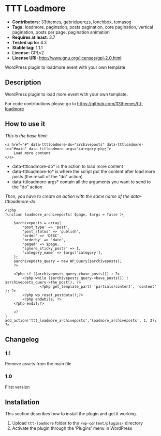 # TTT Loadmore

* **Contributors:** 33themes, gabrielperezs, lonchbox, tomasog
* **Tags:** loadmore, pagination, posts pagination, core pagination, vertical pagination, posts per page, pagination animation
* **Requires at least:** 3.7
* **Tested up to:** 4.3
* **Stable tag:** 1.1.1
* **License:** GPLv2
* **License URI:** http://www.gnu.org/licenses/gpl-2.0.html


WordPress plugin to loadmore event with your own template

## Description

WordPress plugin to load more event with your own template.

For code contributions please go to https://github.com/33themes/ttt-loadmore

## How to use it

*This is the base html:*

```
<a href="#" data-tttloadmore-do="archiveposts" data-tttloadmore-to="#main" data-tttloadmore-args="category:php;">
    Load more content
</a>
```

* data-tttloadmore-do* is the action to load more content
* data-tttloadmore-to* is where the script put the content after load more posts (the result of the "do" action)
* data-tttloadmore-args* contain all the arguments you want to send to the "do" action

*Then, you have to create an action with the same name of the data-tttloadmore-do*

```
<?php
function loadmore_archiveposts( $page, $args = false ){

    $archiveposts = array(
        'post_type' => 'post',
        'post_status' => 'publish',
        'order' => 'DESC',
        'orderby' => 'date',
        'paged' => $page,
        'ignore_sticky_posts' => 1,
        'category_name' => $args['category'],
    );
    $archiveposts_query = new WP_Query($archiveposts);
    ?>

    <?php if ($archiveposts_query->have_posts()) : ?>
        <?php while ($archiveposts_query->have_posts()) : $archiveposts_query->the_post(); ?>
                <?php get_template_part( 'partials/content', 'content' ); ?>
        <?php wp_reset_postdata();?>
        <?php endwhile; ?>
    <?php endif;?>
    
    <?
}
add_action('ttt_loadmore_archiveposts','loadmore_archiveposts', 1, 2);
?>
```

## Changelog

### 1.1
Remove assets from the main file

### 1.0
First version

## Installation

This section describes how to install the plugin and get it working.

1. Upload `ttt-loadmore` folder to the `/wp-content/plugins/` directory
1. Activate the plugin through the 'Plugins' menu in WordPress

